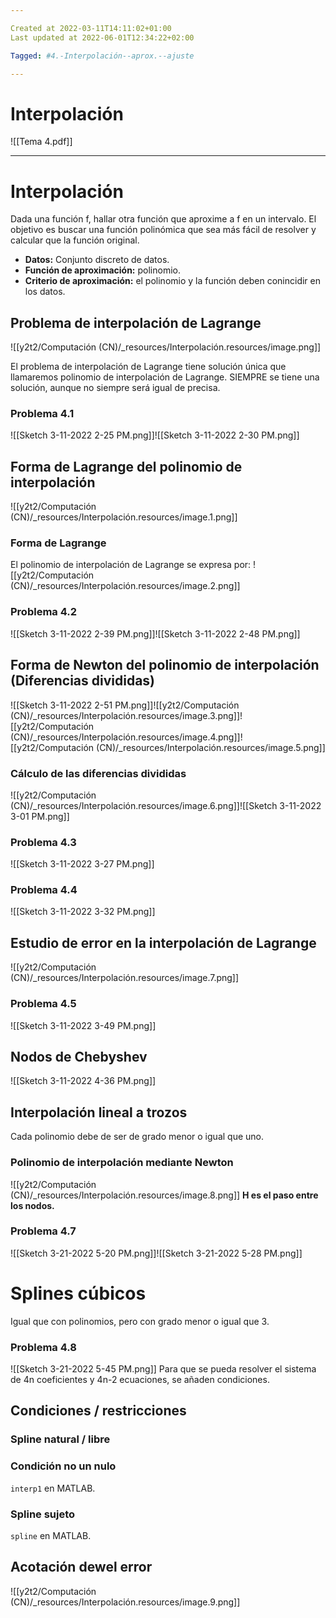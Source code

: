 ```yaml
---

Created at 2022-03-11T14:11:02+01:00
Last updated at 2022-06-01T12:34:22+02:00

Tagged: #4.-Interpolación--aprox.--ajuste

---
```


# Interpolación

![[Tema 4.pdf]]


* * *

# Interpolación

Dada una función f, hallar otra función que aproxime a f en un intervalo. El objetivo es buscar una función polinómica que sea más fácil de resolver y calcular que la función original.


* **Datos:** Conjunto discreto de datos.
* **Función de aproximación:** polinomio.
* **Criterio de aproximación:** el polinomio y la función deben conincidir en los datos.



## Problema de interpolación de Lagrange

![[y2t2/Computación (CN)/_resources/Interpolación.resources/image.png]]

El problema de interpolación de Lagrange tiene solución única que llamaremos polinomio de interpolación de Lagrange. SIEMPRE se tiene una solución, aunque no siempre será igual de precisa.


### Problema 4.1

![[Sketch 3-11-2022 2-25 PM.png]]![[Sketch 3-11-2022 2-30 PM.png]]


## Forma de Lagrange del polinomio de interpolación

![[y2t2/Computación (CN)/_resources/Interpolación.resources/image.1.png]]


### Forma de Lagrange

El polinomio de interpolación de Lagrange se expresa por:
![[y2t2/Computación (CN)/_resources/Interpolación.resources/image.2.png]]


### Problema 4.2

![[Sketch 3-11-2022 2-39 PM.png]]![[Sketch 3-11-2022 2-48 PM.png]]


## Forma de Newton del polinomio de interpolación (Diferencias divididas)

![[Sketch 3-11-2022 2-51 PM.png]]![[y2t2/Computación (CN)/_resources/Interpolación.resources/image.3.png]]![[y2t2/Computación (CN)/_resources/Interpolación.resources/image.4.png]]![[y2t2/Computación (CN)/_resources/Interpolación.resources/image.5.png]]


### Cálculo de las diferencias divididas

![[y2t2/Computación (CN)/_resources/Interpolación.resources/image.6.png]]![[Sketch 3-11-2022 3-01 PM.png]]


### Problema 4.3

![[Sketch 3-11-2022 3-27 PM.png]]


### Problema 4.4

![[Sketch 3-11-2022 3-32 PM.png]]


## Estudio de error en la interpolación de Lagrange

![[y2t2/Computación (CN)/_resources/Interpolación.resources/image.7.png]]


### Problema 4.5

![[Sketch 3-11-2022 3-49 PM.png]]


## Nodos de Chebyshev

![[Sketch 3-11-2022 4-36 PM.png]]


## Interpolación lineal a trozos

Cada polinomio debe de ser de grado menor o igual que uno.


### Polinomio de interpolación mediante Newton

![[y2t2/Computación (CN)/_resources/Interpolación.resources/image.8.png]]
**H es el paso entre los nodos.**

### Problema 4.7

![[Sketch 3-21-2022 5-20 PM.png]]![[Sketch 3-21-2022 5-28 PM.png]]


# Splines cúbicos

Igual que con polinomios, pero con grado menor o igual que 3.


### Problema 4.8

![[Sketch 3-21-2022 5-45 PM.png]]
Para que se pueda resolver el sistema de 4n coeficientes y 4n-2 ecuaciones, se añaden condiciones.


## Condiciones / restricciones

### Spline natural / libre

### Condición no un nulo
`interp1` en MATLAB.


### Spline sujeto
`spline` en MATLAB.


## Acotación dewel error
![[y2t2/Computación (CN)/_resources/Interpolación.resources/image.9.png]]




